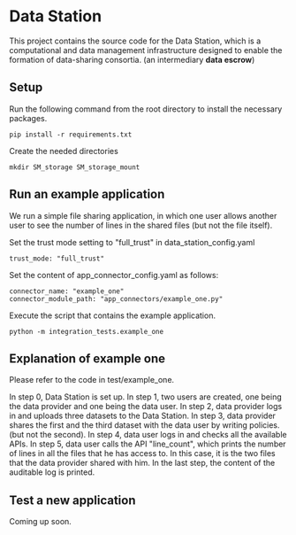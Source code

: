 # Data Station

This project contains the source code for the Data Station, which is a computational and data management infrastructure 
designed to enable the formation of data-sharing consortia. (an intermediary **data escrow**)

## Setup

Run the following command from the root directory to install the necessary packages.

    pip install -r requirements.txt

Create the needed directories

    mkdir SM_storage SM_storage_mount

## Run an example application

We run a simple file sharing application, in which one user allows another user to see the number of lines 
in the shared files (but not the file itself).

Set the trust mode setting to "full_trust" in data_station_config.yaml

    trust_mode: "full_trust"

Set the content of app_connector_config.yaml as follows:

    connector_name: "example_one"
    connector_module_path: "app_connectors/example_one.py"

Execute the script that contains the example application.

    python -m integration_tests.example_one

## Explanation of example one

Please refer to the code in test/example_one.

In step 0, Data Station is set up. In step 1, two users are created, one being the data provider
and one being the data user. In step 2, data provider logs in and uploads three datasets 
to the Data Station. In step 3, data provider shares the first and the third dataset 
with the data user by writing policies. (but not the second). In step 4, data user logs in 
and checks all the available APIs. In step 5, data user calls the API "line_count", 
which prints the number of lines in all the files that he has access to. In this case,
it is the two files that the data provider shared with him. In the last step, the content
of the auditable log is printed.

## Test a new application

Coming up soon.